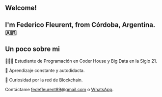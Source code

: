 ## Welcome!

## I'm  Federico Fleurent, from Córdoba, Argentina.🇦🇷

## Un poco sobre mi 
👨🏻‍💻 Estudiante de Programación en Coder House y Big Data en la Siglo 21.

👀 Aprendizaje constante y autodidacta.

🚀 Curiosidad por la red de Blockchain.

Contáctame <a href="mailto:fedefleurent89@gmail.com">fedefleurent89@gmail.com</a> o  <a href="https://api.whatsapp.com/send?phone=543512526397" >WhatsApp</a>.


